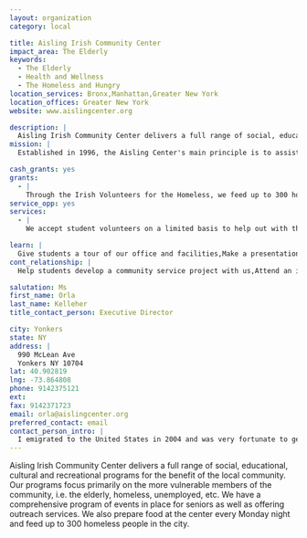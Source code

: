 ```yaml
---
layout: organization
category: local

title: Aisling Irish Community Center
impact_area: The Elderly
keywords: 
  - The Elderly
  - Health and Wellness
  - The Homeless and Hungry
location_services: Bronx,Manhattan,Greater New York
location_offices: Greater New York
website: www.aislingcenter.org

description: |
  Aisling Irish Community Center delivers a full range of social, educational, cultural and recreational programs for the benefit of the local community. Our programs focus primarily on the more vulnerable members of the community, i.e. the elderly, homeless, unemployed, etc. We have a comprehensive program of events in place for seniors as well as offering outreach services. We also prepare food at the center every Monday night and feed up to 300 homeless people in the city.
mission: |
  Established in 1996, the Aisling Center's main principle is to assist Irish immigrants in their transition to life in the USA. We do this by offering a number of services including legal, social, psychological and educational. The Aisling Center is one of the largest Irish immigrant resource centers in the tri-state area and the main provider of services for the elderly Irish and Irish-American community in Yonkers and Woodlawn. Please visit our services page to see all that we have to offer.

cash_grants: yes
grants: 
  - |
    Through the Irish Volunteers for the Homeless, we feed up to 300 homeless people every week at a cost of just $1 per person. The annual cost of this program exceeds $15,000 annually. This program is also beneficial to the elderly living in the community as they volunteer to prepare the food each week, so it gives them a sense of purpose and makes them feel very useful and wanted. At the same time, we are providing nourishing food for hundreds of hungry and homeless people.
service_opp: yes
services: 
  - |
    We accept student volunteers on a limited basis to help out with the Irish Volunteers for the Homeless program.

learn: |
  Give students a tour of our office and facilities,Make a presentation about our organization
cont_relationship: |
  Help students develop a community service project with us,Attend an in-school Check Award Assembly if we receive a grant

salutation: Ms
first_name: Orla
last_name: Kelleher
title_contact_person: Executive Director

city: Yonkers
state: NY
address: |
  990 McLean Ave  
  Yonkers NY 10704
lat: 40.902819
lng: -73.864808
phone: 9142375121
ext: 
fax: 9142371723
email: orla@aislingcenter.org
preferred_contact: email
contact_person_intro: |
  I emigrated to the United States in 2004 and was very fortunate to get a job with the Aisling Irish Community Center. Our main objective is to help (vulnerable) people through our programs and services which promote physical and mental wellbeing.
---
```

Aisling Irish Community Center delivers a full range of social, educational, cultural and recreational programs for the benefit of the local community. Our programs focus primarily on the more vulnerable members of the community, i.e. the elderly, homeless, unemployed, etc. We have a comprehensive program of events in place for seniors as well as offering outreach services. We also prepare food at the center every Monday night and feed up to 300 homeless people in the city.